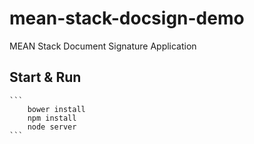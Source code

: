 # mean-stack-docsign-demo

MEAN Stack Document Signature Application

## Start & Run
    ```
		bower install
		npm install
		node server
	```